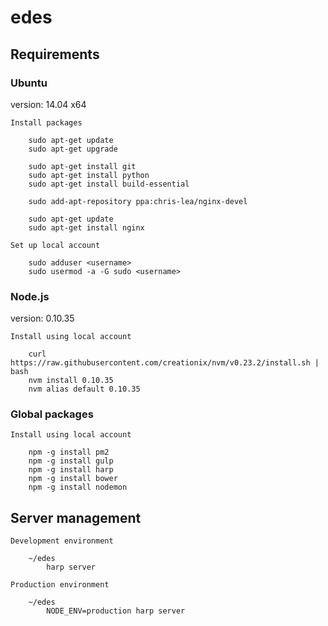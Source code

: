 # edes

## Requirements

### Ubuntu

version: 14.04 x64

	Install packages

		sudo apt-get update
		sudo apt-get upgrade
		
		sudo apt-get install git
		sudo apt-get install python
		sudo apt-get install build-essential

		sudo add-apt-repository ppa:chris-lea/nginx-devel

		sudo apt-get update
		sudo apt-get install nginx

	Set up local account

		sudo adduser <username>
		sudo usermod -a -G sudo <username>

### Node.js

version: 0.10.35

	Install using local account

		curl https://raw.githubusercontent.com/creationix/nvm/v0.23.2/install.sh | bash
		nvm install 0.10.35
		nvm alias default 0.10.35

### Global packages

	Install using local account

		npm -g install pm2
		npm -g install gulp
		npm -g install harp
		npm -g install bower
		npm -g install nodemon

## Server management

	Development environment

		~/edes
			harp server

	Production environment

		~/edes
			NODE_ENV=production harp server
